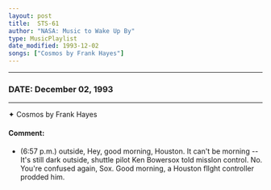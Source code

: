 ```yaml
---
layout: post
title:  STS-61
author: "NASA: Music to Wake Up By"
type: MusicPlaylist
date_modified: 1993-12-02
songs: ["Cosmos by Frank Hayes"]
---
```


----
### DATE: December 02, 1993
----
✦ Cosmos by Frank Hayes

#### Comment:
* (6:57 p.m.) outside, Hey, good morning, Houston. It can't be morning -- It's still dark outside, shuttle pilot Ken Bowersox told misslon control. No. You're confused again, Sox. Good morning, a Houston fllght controller prodded him.



<br/>
<center>
	<a target="_blank"
	   href="https://twitter.com/intent/tweet?hashtags=Space,NASA,Playlist,NASAWakeupCalls,SpaceProgram&text={{ page.author}}, '{{ page.songs.first }}' {{ page.title }}, {{ page.date | date: '%B %d, %Y' }}. {{ site.url }}{{ page.url }} @nasawakeupcalls">
	   <i class="fab fa-twitter" alt="Tweet this page" style="font-size: 1.3em;"></i>
	</a>
	&nbsp; 	<i class="fas fa-user-astronaut" style="font-size: 1.5em;"></i> &nbsp;
    <a type="amzn" search="'Cosmos by Frank Hayes'" category="popular music">
        <i class="fab fa-amazon" style="font-size: 1.3em;"></i>
    </a>
</center>
